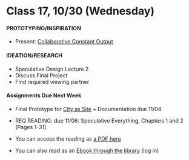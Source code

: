  # Class 17, 10/30 (Wednesday)


#### PROTOTYPING/INSPIRATION

 * Present: [Collaborative Constant Output](collaborative_Output.md) 
 
#### IDEATION/RESEARCH

* Speculative Design Lecture 2
* Discuss Final Project 
* Find required viewing partner 
 

 #### Assignments Due Next Week

 * Final Prototype for [City as Site](city_as_site.md) + Documentation due 11/04  
 
 * REQ READING: due 11/06: Speculative Everything, Chapters 1 and 2 (Pages 1-31). 
  * You can access the reading as [a PDF here](https://drive.google.com/open?id=1UgeACzw1-rFpvam_mqtDrqICy6HSVydA)
  * You can also read as an [Ebook through the library](https://getit.library.nyu.edu/go/9463476) (log in) 

